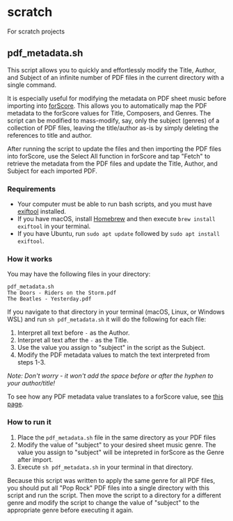 # scratch
For scratch projects

## pdf_metadata.sh

This script allows you to quickly and effortlessly modify the Title, Author, and Subject of an infinite number of PDF files in the current directory with a single command.

It is especially useful for modifying the metadata on PDF sheet music before importing into [forScore](https://forscore.co/). This allows you to automatically map the PDF metadata to the forScore values for Title, Composers, and Genres. The script can be modified to mass-modify, say, only the subject (genres) of a collection of PDF files, leaving the title/author as-is by simply deleting the references to title and author.

After running the script to update the files and then importing the PDF files into forScore, use the Select All function in forScore and tap "Fetch" to retrieve the metadata from the PDF files and update the Title, Author, and Subject for each imported PDF.

### Requirements

- Your computer must be able to run bash scripts, and you must have [exiftool](https://exiftool.org/install.html) installed.
- If you have macOS, install [Homebrew](https://formulae.brew.sh/formula/exiftool) and then execute `brew install exiftool` in your terminal.
- If you have Ubuntu, run `sudo apt update` followed by `sudo apt install exiftool`.

### How it works

You may have the following files in your directory:

```
pdf_metadata.sh
The Doors - Riders on the Storm.pdf
The Beatles - Yesterday.pdf
```

If you navigate to that directory in your terminal (macOS, Linux, or Windows WSL) and run `sh pdf_metadata.sh` it will do the following for each file:

1. Interpret all text before ` - ` as the Author.
2. Interpret all text after the ` - ` as the Title.
3. Use the value you assign to "subject" in the script as the Subject.
4. Modify the PDF metadata values to match the text interpreted from steps 1-3.

*Note: Don't worry - it won't add the space before or after the hyphen to your author/title!*

To see how any PDF metadata value translates to a forScore value, see [this page](https://forscore.co/developers-pdf-metadata/).

### How to run it

1. Place the `pdf_metadata.sh` file in the same directory as your PDF files
2. Modify the value of "subject" to your desired sheet music genre. The value you assign to "subject" will be intepreted in forScore as the Genre after import.
3. Execute `sh pdf_metadata.sh` in your terminal in that directory.

Because this script was written to apply the same genre for all PDF files, you should put all "Pop Rock" PDF files into a single directory with this script and run the script. Then move the script to a directory for a different genre and modify the script to change the value of "subject" to the appropriate genre before executing it again.
